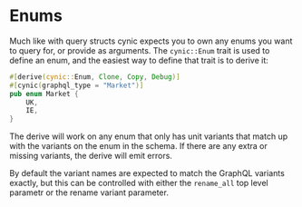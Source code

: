 # Enums

Much like with query structs cynic expects you to own any enums you want to
query for, or provide as arguments. The `cynic::Enum` trait is used to define
an enum, and the easiest way to define that trait is to derive it:

```rust
#[derive(cynic::Enum, Clone, Copy, Debug)]
#[cynic(graphql_type = "Market")]
pub enum Market {
    UK,
    IE,
}
```

The derive will work on any enum that only has unit variants that match up with
the variants on the enum in the schema. If there are any extra or missing
variants, the derive will emit errors.

By default the variant names are expected to match the GraphQL variants
exactly, but this can be controlled with either the `rename_all` top level
parametr or the rename variant parameter.

<!-- TODO: example of the above?  Better wording -->
